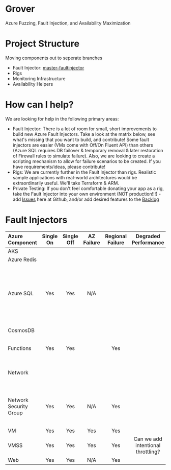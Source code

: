 # Grover
Azure Fuzzing, Fault Injection, and Availability Maximization


# Project Structure
Moving components out to seperate branches

- Fault Injector: [master-faultinjector](https://github.com/daweins/grover/tree/master-faultinjector)
- Rigs
- Monitoring Infrastructure
- Availability Helpers 

# How can I help?
We are looking for help in the following primary areas:
 - Fault Injector: There is a lot of room for small, short improvements to build new Azure Fault Injectors. Take a look at the matrix below, see what's missing that you want to build, and contribute! Some fault injectors are easier (VMs come with Off/On Fluent API) than others (Azure SQL requires DB failover & temporary removal & later restoration of Firewall rules to simulate failure).   Also, we are looking to create a scripting mechanism to allow for failure scenarios to be created. If you have requirements/ideas, please contribute!
 - Rigs: We are currently further in the Fault Injector than rigs. Realistic sample applications with real-world architectures would be extraordinarily useful. We'll take Terraform & ARM. 
 - Private Testing: If you don't feel comfortable donating your app as a rig, take the Fault Injector into your own environment (NOT production!!!) - add [Issues](https://github.com/daweins/grover/issues) here at Github, and/or add desired features to the [Backlog](https://github.com/daweins/grover/projects/1)  

# Fault Injectors
|Azure Component          |Single On|Single Off|AZ Failure|Regional Failure|Degraded Performance|Notes|
|:------------------------|:-------:|:--------:|:--------:|:--------------:|:------------------:|:----|
|AKS                      |         |          |          |                |                    | 
|Azure Redis              |         |          |          |                |                    | 
|Azure SQL                |   Yes   |  Yes     |  N/A     |                |                    |Triggers Geo-failover of DBs configured for this, then removes all Firewall rules to simulate failure. Restoration replaces the Firewall rules  
|CosmosDB                 |         |          |          |                |                    | Degradation - alter the RUs? 
|Functions                |   Yes   |  Yes     |          |     Yes        |                    | same implementation as web 
|Network                  |         |          |          |                |                    | Likely to use UDR - need to save existing UDR if in place 
|Network Security Group   |   Yes   |  Yes     |  N/A     |     Yes        |                    | Temporarily places a high priority blocking inbound/outbound rule to simulate network failure
|VM                       |   Yes   |  Yes     |  Yes     |     Yes        |                    | Todo - AvSet 
|VMSS                     |   Yes   |  Yes     |  Yes     |     Yes        |  Can we add intentional throttling?                  |  
|Web                      |   Yes   |  Yes     |  N/A     |     Yes        |                    |  
